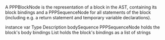 A PPPBlockNode is the representation of a block in the AST, containing its block bindings and a PPPSequenceNode for all statements of the block (including e.g. a return statement and temporary variable declarations).

instance var 		Type 				Description
bodySequence		PPPSequenceNode	holds the block's body 
bindings			List 				holds the block's bindings as a list of strings